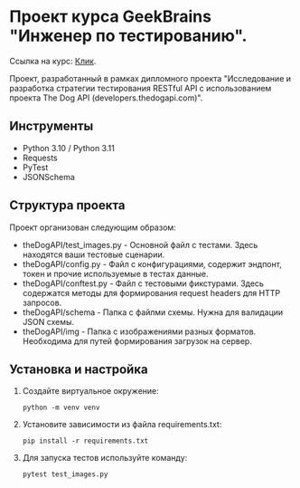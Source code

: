 # Проект курса GeekBrains "Инженер по тестированию".
 
Ссылка на курс: [Клик](https://gb.ru/).

Проект, разработанный в рамках дипломного проекта "Исследование и разработка стратегии тестирования RESTful API с использованием проекта The Dog API (developers.thedogapi.com)".

## Инструменты

- Python 3.10 / Python 3.11
- Requests
- PyTest
- JSONSchema

## Структура проекта

Проект организован следующим образом:

- theDogAPI/test_images.py - Основной файл с тестами. Здесь находятся ваши тестовые сценарии.
- theDogAPI/config.py - Файл с конфигурациями, содержит эндпонт, токен и прочие используемые в тестах данные.
- theDogAPI/conftest.py - Файл с тестовыми фикстурами. Здесь содержатся методы для формирования request headers для HTTP запросов.
- theDogAPI/schema - Папка с файлми схемы. Нужна для валидации JSON схемы.
- theDogAPI/img - Папка с изображениями разных форматов. Необходима для путей формирования загрузок на сервер.


## Установка и настройка

1. Создайте виртуальное окружение:
   ```shell
   python -m venv venv

2. Установите зависимости из файла requirements.txt:
   ```shell
   pip install -r requirements.txt

3. Для запуска тестов используйте команду:
   ```shell
   pytest test_images.py
